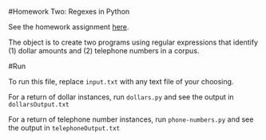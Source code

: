#Homework Two: Regexes in Python 

See the homework assignment <a href="http://cs.nyu.edu/courses/fall15/CSCI-UA.0480-006/homework2.html">here</a>.

The object is to create two programs using regular expressions that identify (1) dollar amounts and (2) telephone numbers in a corpus.

#Run

To run this file, replace `input.txt` with any text file of your choosing.

For a return of dollar instances, run `dollars.py` and see the output in `dollarsOutput.txt `

For a return of telephone number instances, run `phone-numbers.py` and see the output in `telephoneOutput.txt`
